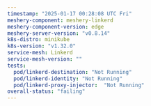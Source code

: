 ```yaml
---
timestamp: "2025-01-17 00:28:08 UTC Fri"
meshery-component: meshery-linkerd
meshery-component-version: edge
meshery-server-version: "v0.8.14"
k8s-distro: minikube
k8s-version: "v1.32.0"
service-mesh: Linkerd
service-mesh-version: ""
tests:
  pod/linkerd-destination: "Not Running"
  pod/linkerd-identity: "Not Running"
  pod/linkerd-proxy-injector:  "Not Running"
overall-status: "failing"
---
```

